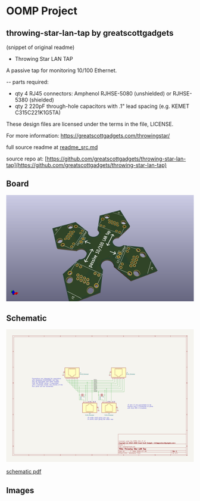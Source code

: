 # OOMP Project  
## throwing-star-lan-tap  by greatscottgadgets  
  
(snippet of original readme)  
  
- Throwing Star LAN TAP  
  
A passive tap for monitoring 10/100 Ethernet.  
  
-- parts required:  
 * qty 4 RJ45 connectors: Amphenol RJHSE-5080 (unshielded) or RJHSE-5380 (shielded)  
 * qty 2 220pF through-hole capacitors with .1" lead spacing (e.g. KEMET C315C221K1G5TA)  
  
These design files are licensed under the terms in the file, LICENSE.  
  
For more information: https://greatscottgadgets.com/throwingstar/  
  
  full source readme at [readme_src.md](readme_src.md)  
  
source repo at: [https://github.com/greatscottgadgets/throwing-star-lan-tap](https://github.com/greatscottgadgets/throwing-star-lan-tap)  
## Board  
  
[![working_3d.png](working_3d_600.png)](working_3d.png)  
## Schematic  
  
[![working_schematic.png](working_schematic_600.png)](working_schematic.png)  
  
[schematic pdf](working_schematic.pdf)  
## Images  

